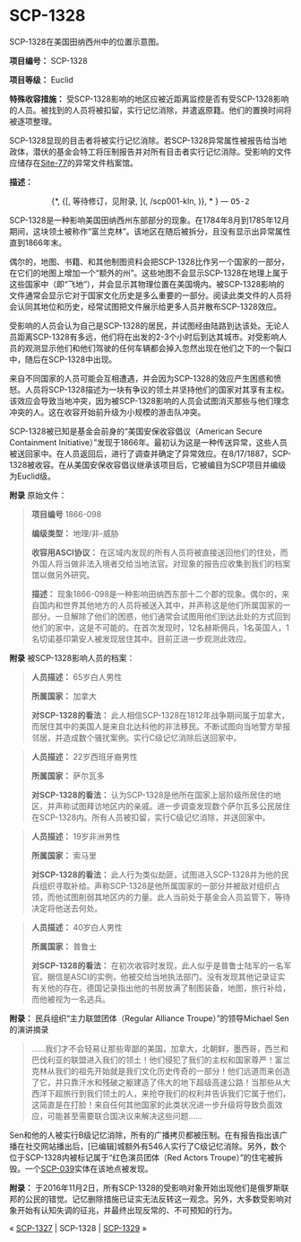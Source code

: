 # SCP-1328
                        




SCP-1328在美国田纳西州中的位置示意图。



**项目编号：** SCP-1328

**项目等级：** Euclid

**特殊收容措施：** 受SCP-1328影响的地区应被近距离监控是否有受SCP-1328影响的人员。被找到的人员将被扣留，实行记忆消除，并遣返原籍。他们的置换时间将被逐项整理。

SCP-1328显现的目击者将被实行记忆消除。若SCP-1328异常属性被报告给当地政体，潜伏的基金会特工将压制报告并对所有目击者实行记忆消除。受影响的文件应储存在[Site-77](/secure-facility-dossier-site-77)的异常文件档案馆。

**描述：** 

<p style='text-align: center;'>{*, {[, &#31561;&#24453;&#20462;&#35746;&#65292;&#35265;&#38468;&#24405;, ](, /scp001-kln, )}, * } &#8212; <tt>O5-2</tt></p>
SCP-1328是一种影响美国田纳西州东部部分的现象。在1784年8月到1785年12月期间，这块领土被称作“富兰克林”。该地区在随后被拆分，且没有显示出异常属性直到1866年末。

偶尔的，地图、书籍、和其他制图资料会把SCP-1328比作另一个国家的一部分，在它们的地图上增加一个“额外的州”。这些地图不会显示SCP-1328在地理上属于这些国家中（即“飞地”），并会显示其物理位置在美国境内。被SCP-1328影响的文件通常会显示它对于国家文化历史是多么重要的一部分。阅读此类文件的人员将会认同其地位和历史，经常试图把文件展示给更多人员并散布SCP-1328效应。

受影响的人员会认为自己是SCP-1328的居民，并试图经由陆路到达该处。无论人员距离SCP-1328有多远，他们将在出发的2-3个小时后到达其城市。对受影响人员的观测显示他们和他们驾驶的任何车辆都会掉入忽然出现在他们之下的一个裂口中，随后在SCP-1328中出现。

来自不同国家的人员可能会互相遭遇，并会因为SCP-1328的效应产生困惑和愤怒。人员将SCP-1328描述为一块有争议的领土并坚持他们的国家对其享有主权。该效应会导致当地冲突，因为被SCP-1328影响的人员会试图消灭那些与他们理念冲突的人。这在收容开始前升级为小规模的游击队冲突。

SCP-1328被已知是基金会前身的“美国安保收容倡议（American Secure Containment Initiative）”发现于1866年。最初认为这是一种传送异常，这些人员被送回家中。在人员返回后，进行了调查并确定了异常效应。在8/17/1887，SCP-1328被收容。在从美国安保收容倡议继承该项目后，它被编目为SCP项目并编级为Euclid级。

**附录**  原始文件：


> **项目编号**  1866-098
> 
> **编级类型：** 地理/非-威胁
> 
> **收容用ASCI协议：** 在区域内发现的所有人员将被直接送回他们的住处，而外国人将当做非法入境者交给当地法官。对现象的报告应收集到我们的档案馆以做另外研究。
> 
> **描述：** 现象1866-098是一种影响田纳西东部十二个郡的现象。偶尔的，来自国内和世界其他地方的人员将被送入其中，并声称这是他们所属国家的一部分。一旦解除了他们的困惑，他们通常会试图用他们到达此处的方式回到他们的家中，这是不可能的。在首次发现时，12名赫斯佣兵，1名英国人，1名切诺基印第安人被发现居住其中。目前正进一步观测此效应。
> 

**附录**  被SCP-1328影响人员的档案：


> **人员描述：** 65岁白人男性
> 
> **所属国家：** 加拿大
> 
> **对SCP-1328的看法：** 此人相信SCP-1328在1812年战争期间属于加拿大，而居住其中的美国人是来自北达科他的非法移民。不断试图向当地警方举报邻居，并造成数个骚扰案例。实行C级记忆消除后送回家中。
> 


> **人员描述：** 22岁西班牙裔男性
> 
> **所属国家：** 萨尔瓦多
> 
> **对SCP-1328的看法：** 认为SCP-1328是他所在国家上层阶级所居住的地区，并声称试图拜访地区内的亲戚。进一步调查发现数个萨尔瓦多公民居住在SCP-1328内。所有人员被扣留，实行C级记忆消除，并送回家中。
> 


> **人员描述：** 19岁非洲男性
> 
> **所属国家：** 索马里
> 
> **对SCP-1328的看法：** 此人行为类似劫匪，试图进入SCP-1328并为他的民兵组织寻取补给。声称SCP-1328是他所属国家的一部分并被敌对组织占领，而他试图削弱其地区内的力量。此人当前处于基金会人员监管下，等待决定将他送去何处。
> 


> **人员描述：** 40岁白人男性
> 
> **所属国家：** 普鲁士
> 
> **对SCP-1328的看法：** 在初次收容时发现，此人似乎是普鲁士陆军的一名军官。据信是ASCI的实例，他被交给当地执法部门。没有发现其他记录证实有关他的存在。德国记录指出他的书房放满了制图装备，地图，旅行补给，而他被视为一名逃兵。
> 

**附录：** 民兵组织“主力联盟团体（Regular Alliance Troupe）”的领导Michael Sen的演讲摘录


> ……我们才不会轻易让那些卑鄙的美国，加拿大，北朝鲜，墨西哥，西兰和巴伐利亚的联盟进入我们的领土！他们侵犯了我们的主权和国家尊严！富兰克林从我们的祖先开始就是我们文化历史传奇的一部分！他们远道而来创造了它，并只靠汗水和残破之躯建造了伟大的地下超级高速公路！当那些从大西洋下超旅行到我们领土的人，来抢夺我们的权利并告诉我们它属于他们，这简直是在打脸！来自任何其他国家的此类状况进一步升级将导致负面效应，可能甚至需要联合国决议来解决这些问题……
> 

Sen和他的人被实行B级记忆消除，所有的广播拷贝都被压制。在有报告指出该广播在社交网站播出后，[已编辑]城额外有546人实行了C级记忆消除。另外，数个位于SCP-1328内被标记属于“红色演员团体（Red Actors Troupe）”的住宅被拆毁。一个[SCP-039](/scp-039)实体在该地点被发现。

**附录：** 于2016年11月2日，所有SCP-1328的受影响对象开始出现他们是俄罗斯联邦的公民的错觉。记忆删除措施已证实无法反转这一观念。另外，大多数受影响对象开始有认知失调的征兆，并最终出现反常的、不可预知的行为。



« <a shape='rect' class='newpage' href='/scp-1327'>SCP-1327</a> | SCP-1328 | [SCP-1329](/scp-1329) »





                    